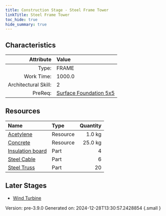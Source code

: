 ```yaml
---
title: Construction Stage - Steel Frame Tower
linkTitle: Steel Frame Tower
toc_hide: true
hide_summary: true
---
```


## Characteristics

| Attribute      | Value |
|--------:|:------|
|Type:|FRAME|
|Work Time:|1000.0|
|Architectural Skill:|2|
|PreReq:|[Surface Foundation 5x5](/docs/definitions/construction/surface-foundation-5x5)|

## Resources

| Name | Type | Quantity |
|:-----|:-----|-----:|
|[Acetylene](/docs/definitions/resource/acetylene)|Resource|1.0 kg|
|[Concrete](/docs/definitions/resource/concrete)|Resource|25.0 kg|
|[Insulation board](/docs/definitions/part/insulation-board)|Part|4|
|[Steel Cable](/docs/definitions/part/steel-cable)|Part|6|
|[Steel Truss](/docs/definitions/part/steel-truss)|Part|20|

## Later Stages
- [Wind Turbine](/docs/definitions/construction/wind-turbine)


Version: pre-3.9.0 Generated on: 2024-12-28T13:30:57.2428854
{.small }